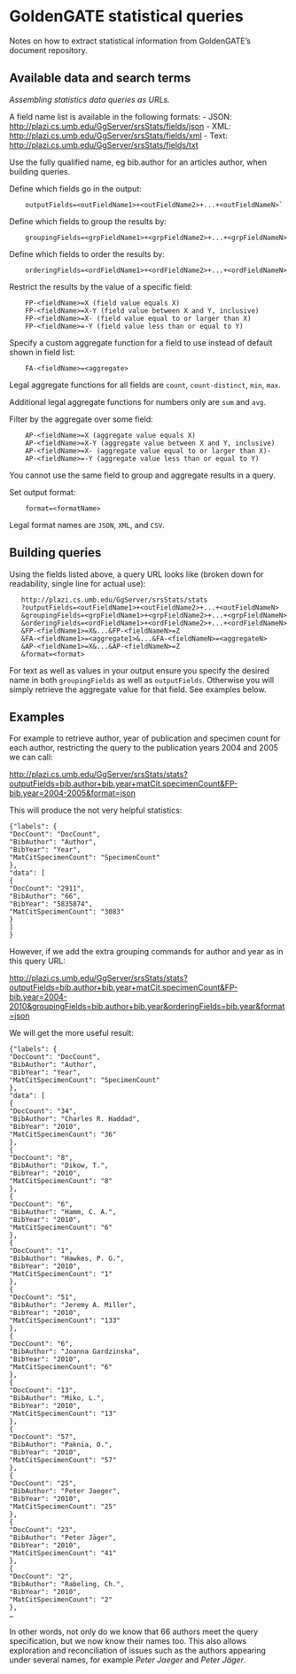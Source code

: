 # GoldenGATE statistical queries #

Notes on how to extract statistical information from GoldenGATE’s document repository.


## Available data and search terms ##


_Assembling statistics data queries as URLs._


A field name list is available in the following formats:
    - JSON: <http://plazi.cs.umb.edu/GgServer/srsStats/fields/json>
    - XML: <http://plazi.cs.umb.edu/GgServer/srsStats/fields/xml>
    - Text: <http://plazi.cs.umb.edu/GgServer/srsStats/fields/txt>

Use the fully qualified name, eg bib.author for an articles author, when building queries.


Define which fields go in the output:
```
    outputFields=<outFieldName1>+<outFieldName2>+...+<outFieldNameN>`
```


Define which fields to group the results by:
```
    groupingFields=<grpFieldName1>+<grpFieldName2>+...+<grpFieldNameN>
```


Define which fields to order the results by:
```
    orderingFields=<ordFieldName1>+<ordFieldName2>+...+<ordFieldNameN>
```


Restrict the results by the value of a specific field:
```  
    FP-<fieldName>=X (field value equals X)  
    FP-<fieldName>=X-Y (field value between X and Y, inclusive)  
    FP-<fieldName>=X- (field value equal to or larger than X)  
    FP-<fieldName>=-Y (field value less than or equal to Y)  
```


Specify a custom aggregate function for a field to use instead of default shown in field list:
```
    FA-<fieldName>=<aggregate>
```

Legal aggregate functions for all fields are `count`, `count-distinct`, `min`, `max`.

Additional legal aggregate functions for numbers only are `sum` and `avg`.


Filter by the aggregate over some field:
```
    AP-<fieldName>=X (aggregate value equals X)
    AP-<fieldName>=X-Y (aggregate value between X and Y, inclusive)
    AP-<fieldName>=X- (aggregate value equal to or larger than X)-
    AP-<fieldName>=-Y (aggregate value less than or equal to Y)
```

You cannot use the same field to group and aggregate results in a query.


Set output format:
```
    format=<formatName>
```

Legal format names are `JSON`, `XML`, and `CSV`.


## Building queries ##


Using the fields listed above, a query URL looks like (broken down for readability, single line for actual use):
```
   http://plazi.cs.umb.edu/GgServer/srsStats/stats
   ?outputFields=<outFieldName1>+<outFieldName2>+...+<outFieldNameN>
   &groupingFields=<grpFieldName1>+<grpFieldName2>+...+<grpFieldNameN>
   &orderingFields=<ordFieldName1>+<ordFieldName2>+...+<ordFieldNameN>
   &FP-<fieldName1>=X&...&FP-<fieldNameN>=Z
   &FA-<fieldName1>=<aggregate1>&...&FA-<fieldNameN>=<aggregateN>
   &AP-<fieldName1>=X&...&AP-<fieldNameN>=Z
   &format=<format>
```

For text as well as values in your output ensure you specify the desired name in both `groupingFields` as well as `outputFields`. Otherwise you will simply retrieve the aggregate value for that field. See examples below.
 

## Examples ###


For example to retrieve author, year of publication and specimen count for each author, restricting the query to the publication years 2004 and 2005 we can call:

<http://plazi.cs.umb.edu/GgServer/srsStats/stats?outputFields=bib.author+bib.year+matCit.specimenCount&FP-bib.year=2004-2005&format=json>


This will produce the not very helpful statistics:

```
{"labels": {
"DocCount": "DocCount",
"BibAuthor": "Author",
"BibYear": "Year",
"MatCitSpecimenCount": "SpecimenCount"
},
"data": [
{
"DocCount": "2911",
"BibAuthor": "66",
"BibYear": "5835874",
"MatCitSpecimenCount": "3083"
}
]
}
```


However, if we add the extra grouping commands for author and year as in this query URL:

http://plazi.cs.umb.edu/GgServer/srsStats/stats?outputFields=bib.author+bib.year+matCit.specimenCount&FP-bib.year=2004-2010&groupingFields=bib.author+bib.year&orderingFields=bib.year&format=json

We will get the more useful result:

```
{"labels": {
"DocCount": "DocCount",
"BibAuthor": "Author",
"BibYear": "Year",
"MatCitSpecimenCount": "SpecimenCount"
},
"data": [
{
"DocCount": "34",
"BibAuthor": "Charles R. Haddad",
"BibYear": "2010",
"MatCitSpecimenCount": "36"
},
{
"DocCount": "8",
"BibAuthor": "Dikow, T.",
"BibYear": "2010",
"MatCitSpecimenCount": "8"
},
{
"DocCount": "6",
"BibAuthor": "Hamm, C. A.",
"BibYear": "2010",
"MatCitSpecimenCount": "6"
},
{
"DocCount": "1",
"BibAuthor": "Hawkes, P. G.",
"BibYear": "2010",
"MatCitSpecimenCount": "1"
},
{
"DocCount": "51",
"BibAuthor": "Jeremy A. Miller",
"BibYear": "2010",
"MatCitSpecimenCount": "133"
},
{
"DocCount": "6",
"BibAuthor": "Joanna Gardzinska",
"BibYear": "2010",
"MatCitSpecimenCount": "6"
},
{
"DocCount": "13",
"BibAuthor": "Miko, L.",
"BibYear": "2010",
"MatCitSpecimenCount": "13"
},
{
"DocCount": "57",
"BibAuthor": "Paknia, O.",
"BibYear": "2010",
"MatCitSpecimenCount": "57"
},
{
"DocCount": "25",
"BibAuthor": "Peter Jaeger",
"BibYear": "2010",
"MatCitSpecimenCount": "25"
},
{
"DocCount": "23",
"BibAuthor": "Peter Jäger",
"BibYear": "2010",
"MatCitSpecimenCount": "41"
},
{
"DocCount": "2",
"BibAuthor": "Rabeling, Ch.",
"BibYear": "2010",
"MatCitSpecimenCount": "2"
},
…
```

In other words, not only do we know that 66 authors meet the query specification, but we now know their names too. This also allows exploration and reconciliation of issues such as the authors appearing under several names, for example *Peter Jaeger* and *Peter Jäger*.
